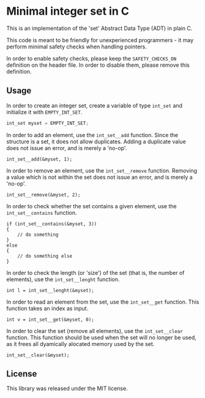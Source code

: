 # Minimal integer set in C
This is an implementation of the 'set' Abstract Data Type (ADT) in plain C.

This code is meant to be friendly for unexperienced programmers - it may perform minimal safety checks when handling pointers.

In order to enable safety checks, please keep the `SAFETY_CHECKS_ON` definition on the header file. In order to disable them, please remove this definition.

## Usage

In order to create an integer set, create a variable of type `int_set` and initialize it with `EMPTY_INT_SET`.

```C
int_set myset = EMPTY_INT_SET;
```

In order to add an element, use the `int_set__add` function. Since the structure is a set, it does not allow duplicates. Adding a duplicate value does not issue an error, and is merely a 'no-op'.

```
int_set__add(&myset, 1);
```

In order to remove an element, use the `int_set__remove` function. Removing a value which is not within the set does not issue an error, and is merely a 'no-op'.

```
int_set__remove(&myset, 2);
```

In order to check whether the set contains a given element, use the  `int_set__contains` function.

```
if (int_set__contains(&myset, 3))
{
    // do something
}
else
{
    // do something else
}
```

In order to check the length (or 'size') of the set (that is, the number of elements), use the `int_set__lenght` function.

```
int l = int_set__lenght(&myset);
```

In order to read an element from the set, use the `int_set__get` function. This function takes an index as input.

```
int v = int_set__get(&myset, 0);
```

In order to clear the set (remove all elements), use the `int_set__clear` function. This function should be used when the set will no longer be used, as it frees all dyamically alocated memory used by the set.

```
int_set__clear(&myset);
```

## License
This library was released under the MIT license.
